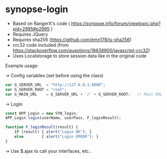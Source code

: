 # synopse-login

- Based on RangerX's code ( https://synopse.info/forum/viewtopic.php?pid=2995#p2995 )
- Requires JQuery
- Requires sha256 (https://github.com/emn178/js-sha256)
- crc32 code included (from https://stackoverflow.com/questions/18638900/javascript-crc32)
- Uses Localstorage to store session data like in the original code


Example usage:

-> Config variables (set before using the class)
```javascript
var G_SERVER_URL  = "http://127.0.0.1:8080";
var G_SERVER_ROOT = "root";
var G_MAIN_URL    = G_SERVER_URL + '/' + G_SERVER_ROOT;   // Main URL
```

-> Login
```javascript
const APP_Login = new SYN_login;
APP_Login.login(userName, userPass, F_loginResult);

function F_loginResult(result) {
    if (result) { alert("Login OK"); }
    else        { alert("Login ERROR"); }
}
```
-> Use $.ajax to call your interfaces, etc..
